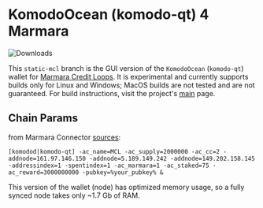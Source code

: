 # KomodoOcean (komodo-qt) 4 Marmara #

![Downloads](https://img.shields.io/github/downloads/DeckerSU/KomodoOcean/total)

This `static-mcl` branch is the GUI version of the `KomodoOcean` (`komodo-qt`) wallet for [Marmara Credit Loops](https://marmara.io/). It is experimental and currently supports builds only for Linux and Windows; MacOS builds are not tested and are not guaranteed. For build instructions, visit the project's [main](https://github.com/DeckerSU/KomodoOcean#readme) page.

## Chain Params ##

from Marmara Connector [sources](https://github.com/marmarachain/marmara-connector/blob/master/src/main/python/chain_args.py#L5):

```
[komodod|komodo-qt] -ac_name=MCL -ac_supply=2000000 -ac_cc=2 -addnode=161.97.146.150 -addnode=5.189.149.242 -addnode=149.202.158.145 -addressindex=1 -spentindex=1 -ac_marmara=1 -ac_staked=75 -ac_reward=3000000000 -pubkey=%your_pubkey% &
```

This version of the wallet (node) has optimized memory usage, so a fully synced node takes only ~1.7 Gb of RAM.